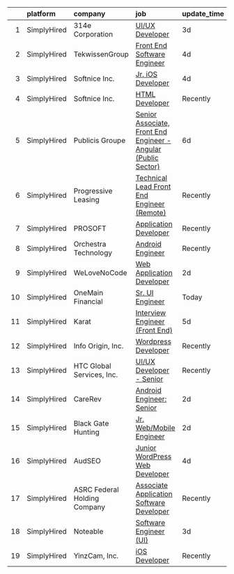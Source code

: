 

|    | platform    | company                      | job                                                                                                                                                                    | update_time   | location        |
|---:|:------------|:-----------------------------|:-----------------------------------------------------------------------------------------------------------------------------------------------------------------------|:--------------|:----------------|
|  1 | SimplyHired | 314e Corporation             | [UI/UX Developer](https://www.simplyhired.com/job/dSse4Fcw5_YE2o4jgjKkTsUm4-_-YDGxaIyy2HH0HItuxybt87x7bg?q=ui+engineer)                                                | 3d            | Remote          |
|  2 | SimplyHired | TekwissenGroup               | [Front End Software Engineer](https://www.simplyhired.com/job/vrTSl9TgXMAyPjQVFK8lup8Eo-hNUpmLtr4M4FgGYfipRCXA9Krogg?q=ui+engineer)                                    | 4d            | Menlo Park, CA  |
|  3 | SimplyHired | Softnice Inc.                | [Jr. iOS Developer](https://www.simplyhired.com/job/T_VqUDB9MOwidNu4JTLBJCtQZCehHoFumt4G8AKz8dCeWW1efDFJ3g?q=ui+engineer)                                              | 4d            | Remote          |
|  4 | SimplyHired | Softnice Inc.                | [HTML Developer](https://www.simplyhired.com/job/-THAWfTQUncOq-_e4Qvd6VSTNIefa9kASDTqZ3jhqIx6jbEu6Tx1bg?q=ui+engineer)                                                 | Recently      | Remote          |
|  5 | SimplyHired | Publicis Groupe              | [Senior Associate, Front End Engineer - Angular (Public Sector)](https://www.simplyhired.com/job/ZFNBjUqzqpjxRmQewSSge9NNYjpOCOwSXMut6Q__kVBdemDWAHHEXA?q=ui+engineer) | 6d            | Washington, DC  |
|  6 | SimplyHired | Progressive Leasing          | [Technical Lead Front End Engineer (Remote)](https://www.simplyhired.com/job/Nf-w8dl3MLH-Tt2h59Neq9wXu4BInHjIXZOagMMJOu5SiUsz1Pb6SQ?q=ui+engineer)                     | Recently      | Dallas, TX      |
|  7 | SimplyHired | PROSOFT                      | [Application Developer](https://www.simplyhired.com/job/yHe6t374s2laLu1FqwlBiz6wAg14VUU-EVceTCVngGLopYRazR0iuw?q=ui+engineer)                                          | Recently      | Norfolk, VA     |
|  8 | SimplyHired | Orchestra Technology         | [Android Engineer](https://www.simplyhired.com/job/50DkGIdpGk6985Fb-yZBzD70PSRv1sJeZ5WV5DiV9ypD4vBuBWXgBg?q=ui+engineer)                                               | Recently      | Kansas City, KS |
|  9 | SimplyHired | WeLoveNoCode                 | [Web Application Developer](https://www.simplyhired.com/job/MKSqLT7u92_mC5CJeX4YjwvaNRudO52EyP5n8MX2PP1v6sJmcsuffg?q=ui+engineer)                                      | 2d            | Remote          |
| 10 | SimplyHired | OneMain Financial            | [Sr. UI Engineer](https://www.simplyhired.com/job/fOjKGgh8Kqyj60HK04LLRJ4KrLtxUVMF9Kh_RZAzRdV5KzLkVLL8iA?q=ui+engineer)                                                | Today         | Fort Worth, TX  |
| 11 | SimplyHired | Karat                        | [Interview Engineer (Front End)](https://www.simplyhired.com/job/8GjLFfYIoHbGyTKLlPn3sCUaz1vzVi17VNF3mFqwaMtG-FC6nBKyhA?q=ui+engineer)                                 | 5d            | Austin, TX      |
| 12 | SimplyHired | Info Origin, Inc.            | [Wordpress Developer](https://www.simplyhired.com/job/zYmHI4mTeUwRnGejr2ImhERh1Q9iRk4ThbEwXTmU5bRQV4H82P8eJQ?q=ui+engineer)                                            | Recently      | Remote          |
| 13 | SimplyHired | HTC Global Services, Inc.    | [UI/UX Developer - Senior](https://www.simplyhired.com/job/uP9SOiUU3_szTi8WZpb6RVWt9vblNvWeXgCSLlsc9JzUYjZkfoYuuQ?q=ui+engineer)                                       | Recently      | Troy, MI        |
| 14 | SimplyHired | CareRev                      | [Android Engineer: Senior](https://www.simplyhired.com/job/Scq73KlBm9kJOUXvV9aw0wIXYVITPlvtirUA4a-q9SaxeAiS0RU28Q?q=ui+engineer)                                       | 2d            | Remote          |
| 15 | SimplyHired | Black Gate Hunting           | [Jr. Web/Mobile Engineer](https://www.simplyhired.com/job/b6R1U2PqDlB4ZhtAux4elsJ6X_tu6mcReA7xfAAXap7HuFEZeI5ojQ?q=ui+engineer)                                        | 2d            | Remote          |
| 16 | SimplyHired | AudSEO                       | [Junior WordPress Web Developer](https://www.simplyhired.com/job/81u-kaXUUfgsgaOCcB_AVhpynzBXmWH2Qoob0qxKPRAqyj2WjTFEUQ?q=ui+engineer)                                 | 4d            | Remote          |
| 17 | SimplyHired | ASRC Federal Holding Company | [Associate Application Software Developer](https://www.simplyhired.com/job/EIi7zMtbqlWOFXKrhr8EWJZgq09RYm0DBLHxe0lgKDLdflhta7V0JA?q=ui+engineer)                       | Recently      | Moorestown, NJ  |
| 18 | SimplyHired | Noteable                     | [Software Engineer (UI)](https://www.simplyhired.com/job/PPmnrlR7o-IlGxRbygs8GIR_Y5WzS53THb7BObMsH8Rj6mc-AyEqZA?q=ui+engineer)                                         | 3d            | Remote          |
| 19 | SimplyHired | YinzCam, Inc.                | [iOS Developer](https://www.simplyhired.com/job/O7s3dealHuxhU0MGhoaMnfOJziqVEUTHKEJtlDWUSPF8S_dqWf-8-Q?q=ui+engineer)                                                  | Recently      | Pittsburgh, PA  |